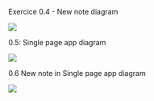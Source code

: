 Exercice 0.4 - New note diagram

[![](https://mermaid.ink/img/pako:eNqVk0tvgzAQhP_KyucU7hxyqFI1hz6ihiNStYIlmIBNvUseivLfuyRpqyppol7A0gzfzthmZ3JfkEkM00dPLqeJxUXANnP3wa-Zwt14PKewopDANE1nMHudp1CJdJzEMUtfWOIo56iihq1b2qi0MW2w7RrCrosdrd-dF8rckaK4EziBN-LOO6YRBCpsoFwgHrz85_DHh3_NPrLOB0_T5ycYel8d1KJ1Sr9I-NGuAKxjwaaZer_kqL7IObPcylP_HWeQXrQyBLuoBHwJ3_ppAbShvFdHjSvkPNhOAF2h269nz8IgFUGBgtHVIAdHzd5dijJRUWvBoEPpQ4tyFVbiyubeRfq4hPsl32jHlb4PHY5HDx0uCNZWKtBrCOQkbCMzMi1pKlvopd9lDiAz-klLmUl0WVCJfSOZydxerdiLn29dbhIJPY1M32n5r3_EJCU2TPtPRowrhA?type=png)](https://mermaid.live/edit#pako:eNqVk0tvgzAQhP_KyucU7hxyqFI1hz6ihiNStYIlmIBNvUseivLfuyRpqyppol7A0gzfzthmZ3JfkEkM00dPLqeJxUXANnP3wa-Zwt14PKewopDANE1nMHudp1CJdJzEMUtfWOIo56iihq1b2qi0MW2w7RrCrosdrd-dF8rckaK4EziBN-LOO6YRBCpsoFwgHrz85_DHh3_NPrLOB0_T5ycYel8d1KJ1Sr9I-NGuAKxjwaaZer_kqL7IObPcylP_HWeQXrQyBLuoBHwJ3_ppAbShvFdHjSvkPNhOAF2h269nz8IgFUGBgtHVIAdHzd5dijJRUWvBoEPpQ4tyFVbiyubeRfq4hPsl32jHlb4PHY5HDx0uCNZWKtBrCOQkbCMzMi1pKlvopd9lDiAz-klLmUl0WVCJfSOZydxerdiLn29dbhIJPY1M32n5r3_EJCU2TPtPRowrhA)

0.5: Single page app diagram

[![](https://mermaid.ink/img/pako:eNqFkU1PwzAMhv-KlfNo7z3sgEAgBAipPeZite6a0XwQO2xo2n8nGRtcqnGz9L5-nig-qN4PpBrF9JHI9XRncBPRancb_Y4p3qzXLcVPig08dt0bPNx3MIkEbuqaJQ2GuOq5mmhm495NNZqa9mjDTBhCzQG1-9nPoDOykF6eoYivaiwal9m8RPjLrgCyvdourl-SVy8E0WwmAT_Cb3wegPbUp9x4alcQywexgEwEAwoCugF2aARGH8FIteQ5FY2DLXtXehblX6lFZ0KaMZeK67RaXDzlvFIrZSlzzJCPdtAOQKtcs6RVk8eBRkyzaKXdMVcxiW-_XK8aiYlWKoX8osuNVTPizHT8Bnfktys?type=png)](https://mermaid.live/edit#pako:eNqFkU1PwzAMhv-KlfNo7z3sgEAgBAipPeZite6a0XwQO2xo2n8nGRtcqnGz9L5-nig-qN4PpBrF9JHI9XRncBPRancb_Y4p3qzXLcVPig08dt0bPNx3MIkEbuqaJQ2GuOq5mmhm495NNZqa9mjDTBhCzQG1-9nPoDOykF6eoYivaiwal9m8RPjLrgCyvdourl-SVy8E0WwmAT_Cb3wegPbUp9x4alcQywexgEwEAwoCugF2aARGH8FIteQ5FY2DLXtXehblX6lFZ0KaMZeK67RaXDzlvFIrZSlzzJCPdtAOQKtcs6RVk8eBRkyzaKXdMVcxiW-_XK8aiYlWKoX8osuNVTPizHT8Bnfktys)

0.6 New note in Single page app diagram

[![](https://mermaid.ink/img/pako:eNo9kLFuwzAMRH-F4JIltXcNGYoOndoA9iggEKxzLNSmVUpOGgT-98pp0I08PB4Pd-du9mDDCd8LpMNbcGd1k5VXna8J-nI4NNAL1NB72x7p-Nm0NOQck6nrlBcfkKouVQPGFOQrVH2o8eOmOMLFWAuuJ5kzTik6K39OxfJpbuhueUJK7gzLxvKGUqdwGd7yauVjEzSch0xzT_9nz4EUHcIFlAcQLpBMTjztFL0iDbuHHos5XUMeHlsJRIXTW2WF9-W5Ti74UsDdCpHlwkxbljJ69G4Zs2Ura0HdkufmJh2brAv2vERfYj77YtO7MWH9Ba1hd-A?type=png)](https://mermaid.live/edit#pako:eNo9kLFuwzAMRH-F4JIltXcNGYoOndoA9iggEKxzLNSmVUpOGgT-98pp0I08PB4Pd-du9mDDCd8LpMNbcGd1k5VXna8J-nI4NNAL1NB72x7p-Nm0NOQck6nrlBcfkKouVQPGFOQrVH2o8eOmOMLFWAuuJ5kzTik6K39OxfJpbuhueUJK7gzLxvKGUqdwGd7yauVjEzSch0xzT_9nz4EUHcIFlAcQLpBMTjztFL0iDbuHHos5XUMeHlsJRIXTW2WF9-W5Ti74UsDdCpHlwkxbljJ69G4Zs2Ura0HdkufmJh2brAv2vERfYj77YtO7MWH9Ba1hd-A)
